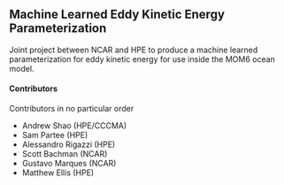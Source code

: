 
## Machine Learned Eddy Kinetic Energy Parameterization

Joint project between NCAR and HPE to produce a machine learned parameterization
for eddy kinetic energy for use inside the MOM6 ocean model.

#### Contributors

Contributors in no particular order

 - Andrew Shao (HPE/CCCMA)
 - Sam Partee (HPE)
 - Alessandro Rigazzi (HPE)
 - Scott Bachman (NCAR)
 - Gustavo Marques (NCAR)
 - Matthew Ellis (HPE)

